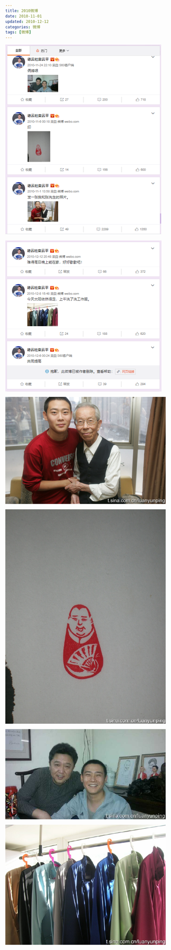 ```yaml
---
title: 2010微博
date: 2010-11-01
updated: 2010-12-12
categories: 微博
tags: [微博]
---
```


![img](https://raw.githubusercontent.com/rhenginium/image/main/20210422234042.png)

<!--more-->

![](https://raw.githubusercontent.com/rhenginium/image/main/20210422234122.png)

![](https://raw.githubusercontent.com/rhenginium/image/main/20210422233948.png)

![](https://raw.githubusercontent.com/rhenginium/image/main/20210422234053.png)

![](https://raw.githubusercontent.com/rhenginium/image/main/20210422234319.png)

![](https://raw.githubusercontent.com/rhenginium/image/main/20210422234131.png)

